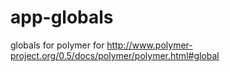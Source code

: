 # app-globals
globals for polymer
for http://www.polymer-project.org/0.5/docs/polymer/polymer.html#global
